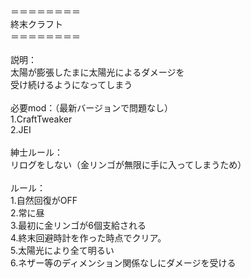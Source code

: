 ＝＝＝＝＝＝＝＝<br>
終末クラフト<br>
＝＝＝＝＝＝＝＝<br>
<br>
説明：<br>
太陽が膨張したまに太陽光によるダメージを<br>
受け続けるようになってしまう<br>
<br>
必要mod：（最新バージョンで問題なし）<br>
1.CraftTweaker<br>
2.JEI<br>
<br>
紳士ルール：<br>
リログをしない（金リンゴが無限に手に入ってしまうため）<br>
<br>
ルール：<br>
1.自然回復がOFF <br>
2.常に昼 <br>
3.最初に金リンゴが6個支給される <br>
4.終末回避時計を作った時点でクリア。 <br>
5.太陽光により全て明るい <br>
6.ネザー等のディメンション関係なしにダメージを受ける <br>
